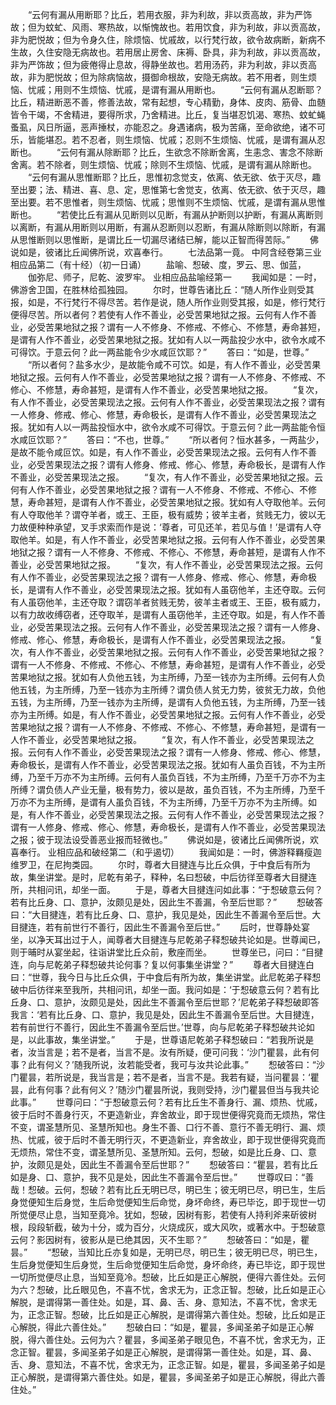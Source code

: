<!-- { "loadSidebar": true } -->
　　“云何有漏从用断耶？比丘，若用衣服，非为利故，非以贡高故，非为严饰故；但为蚊虻、风雨、寒热故，以惭愧故也。若用饮食，非为利故，非以贡高故，非为肥悦故；但为令身久住，除烦恼、忧戚故，以行梵行故，欲令故病断，新病不生故，久住安隐无病故也。若用居止房舍、床褥、卧具，非为利故，非以贡高故，非为严饰故；但为疲倦得止息故，得静坐故也。若用汤药，非为利故，非以贡高故，非为肥悦故；但为除病恼故，摄御命根故，安隐无病故。若不用者，则生烦恼、忧戚；用则不生烦恼、忧戚，是谓有漏从用断也。
　　“云何有漏从忍断耶？比丘，精进断恶不善，修善法故，常有起想，专心精勤，身体、皮肉、筋骨、血髄皆令干竭，不舍精进，要得所求，乃舍精进。比丘，复当堪忍饥渴、寒热、蚊虻蝇蚤虱，风日所逼，恶声捶杖，亦能忍之。身遇诸病，极为苦痛，至命欲绝，诸不可乐，皆能堪忍。若不忍者，则生烦恼、忧戚；忍则不生烦恼、忧戚，是谓有漏从忍断也。
　　“云何有漏从除断耶？比丘，生欲念不除断舍离，生恚念、害念不除断舍离。若不除者，则生烦恼、忧戚；除则不生烦恼、忧戚，是谓有漏从除断也。
　　“云何有漏从思惟断耶？比丘，思惟初念觉支，依离、依无欲、依于灭尽，趣至出要；法、精进、喜、息、定，思惟第七舍觉支，依离、依无欲、依于灭尽，趣至出要。若不思惟者，则生烦恼、忧戚；思惟则不生烦恼、忧戚，是谓有漏从思惟断也。
　　“若使比丘有漏从见断则以见断，有漏从护断则以护断，有漏从离断则以离断，有漏从用断则以用断，有漏从忍断则以忍断，有漏从除断则以除断，有漏从思惟断则以思惟断，是谓比丘一切漏尽诸结已解，能以正智而得苦际。”
　　佛说如是，彼诸比丘闻佛所说，欢喜奉行。
　　七法品第一竟。
中阿含经卷第三业相应品第二（有十经）（初一日诵）
　　盐喻、惒破、度，罗云、思、伽蓝，
　　伽弥尼、师子，尼乾、波罗牢。
业相应品盐喻经第一
　　我闻如是：一时，佛游舍卫国，在胜林给孤独园。
　　尔时，世尊告诸比丘：“随人所作业则受其报，如是，不行梵行不得尽苦。若作是说，随人所作业则受其报，如是，修行梵行便得尽苦。所以者何？若使有人作不善业，必受苦果地狱之报。云何有人作不善业，必受苦果地狱之报？谓有一人不修身、不修戒、不修心、不修慧，寿命甚短，是谓有人作不善业，必受苦果地狱之报。犹如有人以一两盐投少水中，欲令水咸不可得饮。于意云何？此一两盐能令少水咸叵饮耶？”
　　答曰：“如是，世尊。”
　　“所以者何？盐多水少，是故能令咸不可饮。如是，有人作不善业，必受苦果地狱之报。云何有人作不善业，必受苦果地狱之报？谓有一人不修身、不修戒、不修心、不修慧，寿命甚短，是谓有人作不善业，必受苦果地狱之报。
　　“复次，有人作不善业，必受苦果现法之报。云何有人作不善业，必受苦果现法之报？谓有一人修身、修戒、修心、修慧，寿命极长，是谓有人作不善业，必受苦果现法之报。犹如有人以一两盐投恒水中，欲令水咸不可得饮。于意云何？此一两盐能令恒水咸叵饮耶？”
　　答曰：“不也，世尊。”
　　“所以者何？恒水甚多，一两盐少，是故不能令咸叵饮。如是，有人作不善业，必受苦果现法之报。云何有人作不善业，必受苦果现法之报？谓有人修身、修戒、修心、修慧，寿命极长，是谓有人作不善业，必受苦果现法之报。
　　“复次，有人作不善业，必受苦果地狱之报。云何有人作不善业，必受苦果地狱之报？谓有一人不修身、不修戒、不修心、不修慧，寿命甚短，是谓有人作不善业，必受苦果地狱之报。犹如有人夺取他羊。云何有人夺取他羊？谓夺羊者，或王、王臣，极有威势；彼羊主者，贫贱无力，彼以无力故便种种承望，叉手求索而作是说：‘尊者，可见还羊，若见与值！’是谓有人夺取他羊。如是，有人作不善业，必受苦果地狱之报。云何有人作不善业，必受苦果地狱之报？谓有一人不修身、不修戒、不修心、不修慧，寿命甚短，是谓有人作不善业，必受苦果地狱之报。
　　“复次，有人作不善业，必受苦果现法之报。云何有人作不善业，必受苦果现法之报？谓有一人修身、修戒、修心、修慧，寿命极长，是谓有人作不善业，必受苦果现法之报。犹如有人虽窃他羊，主还夺取。云何有人虽窃他羊，主还夺取？谓窃羊者贫贱无势，彼羊主者或王、王臣，极有威力，以有力故收缚窃者，还夺取羊，是谓有人虽窃他羊，主还夺取。如是，有人作不善业，必受苦果现法之报。云何有人作不善业，必受苦果现法之报？谓有一人修身、修戒、修心、修慧，寿命极长，是谓有人作不善业，必受苦果现法之报。
　　“复次，有人作不善业，必受苦果地狱之报。云何有人作不善业，必受苦果地狱之报？谓有一人不修身、不修戒、不修心、不修慧，寿命甚短，是谓有人作不善业，必受苦果地狱之报。犹如有人负他五钱，为主所缚，乃至一钱亦为主所缚。云何有人负他五钱，为主所缚，乃至一钱亦为主所缚？谓负债人贫无力势，彼贫无力故，负他五钱，为主所缚，乃至一钱亦为主所缚，是谓有人负他五钱，为主所缚，乃至一钱亦为主所缚。如是，有人作不善业，必受苦果地狱之报。云何有人作不善业，必受苦果地狱之报？谓有一人不修身、不修戒、不修心、不修慧，寿命甚短，是谓有一人作不善业，必受苦果地狱之报。
　　“复次，有人作不善业，必受苦果现法之报。云何有人作不善业，必受苦果现法之报？谓有一人修身、修戒、修心、修慧，寿命极长，是谓有人作不善业，必受苦果现法之报。犹如有人虽负百钱，不为主所缚，乃至千万亦不为主所缚。云何有人虽负百钱，不为主所缚，乃至千万亦不为主所缚？谓负债人产业无量，极有势力，彼以是故，虽负百钱，不为主所缚，乃至千万亦不为主所缚，是谓有人虽负百钱，不为主所缚，乃至千万亦不为主所缚。如是，有人作不善业，必受苦果现法之报。云何有人作不善业，必受苦果现法之报？谓有一人修身、修戒、修心、修慧，寿命极长，是谓有人作不善业，必受苦果现法之报；彼于现法设受善恶业报而轻微也。”
　　佛说如是，彼诸比丘闻佛所说，欢喜奉行。
业相应品和破经第二（和乎遏切）
　　我闻如是：一时，佛游释羇瘦迦维罗卫，在尼拘类园。
　　尔时，尊者大目揵连与比丘众俱，于中食后有所为故，集坐讲堂。是时，尼乾有弟子，释种，名曰惒破，中后彷徉至尊者大目揵连所，共相问讯，却坐一面。
　　于是，尊者大目揵连问如此事：“于惒破意云何？若有比丘身、口、意护，汝颇见是处，因此生不善漏，令至后世耶？”
　　惒破答曰：“大目揵连，若有比丘身、口、意护，我见是处，因此生不善漏令至后世。大目揵连，若有前世行不善行，因此生不善漏令至后世。”
　　后时，世尊静处宴坐，以净天耳出过于人，闻尊者大目揵连与尼乾弟子释惒破共论如是。世尊闻已，则于晡时从宴坐起，往诣讲堂比丘众前，敷座而坐。
　　世尊坐已，问曰：“目揵连，向与尼乾弟子释惒破共论何事？复以何事集坐讲堂？”
　　尊者大目揵连白曰：“世尊，我今日与比丘众俱，于中食后有所为故，集坐讲堂。此尼乾弟子释惒破中后彷徉来至我所，共相问讯，却坐一面。我问如是：‘于惒破意云何？若有比丘身、口、意护，汝颇见是处，因此生不善漏令至后世耶？’尼乾弟子释惒破即答我言：‘若有比丘身、口、意护，我见是处，因此生不善漏令至后世。大目揵连，若有前世行不善行，因此生不善漏令至后世。’世尊，向与尼乾弟子释惒破共论如是，以此事故，集坐讲堂。”
　　于是，世尊语尼乾弟子释惒破曰：“若我所说是者，汝当言是；若不是者，当言不是。汝有所疑，便可问我：‘沙门瞿昙，此有何事？此有何义？’随我所说，汝若能受者，我可与汝共论此事。”
　　惒破答曰：“沙门瞿昙，若所说是，我当言是；若不是者，当言不是。我若有疑，当问瞿昙：‘瞿昙，此有何事？此有何义？’随沙门瞿昙所说，我则受持，沙门瞿昙但当与我共论此事。”
　　世尊问曰：“于惒破意云何？若有比丘生不善身行、漏、烦热、忧戚，彼于后时不善身行灭，不更造新业，弃舍故业，即于现世便得究竟而无烦热，常住不变，谓圣慧所见、圣慧所知也。身生不善、口行不善、意行不善无明行、漏、烦热、忧戚，彼于后时不善无明行灭，不更造新业，弃舍故业，即于现世便得究竟而无烦热，常住不变，谓圣慧所见、圣慧所知。云何，惒破，如是比丘身、口、意护，汝颇见是处，因此生不善漏令至后世耶？”
　　惒破答曰：“瞿昙，若有比丘如是身、口、意护，我不见是处，因此生不善漏令至后世。”
　　世尊叹曰：“善哉！惒破。云何，惒破？若有比丘无明已尽，明已生；彼无明已尽，明已生，生后身觉便知生后身觉，生后命觉便知生后命觉，身坏命终，寿已毕讫，即于现世一切所觉便尽止息，当知至竟冷。犹如，惒破，因树有影，若使有人持利斧来斫彼树根，段段斩截，破为十分，或为百分，火烧成灰，或大风吹，或著水中。于惒破意云何？影因树有，彼影从是已绝其因，灭不生耶？”
　　惒破答曰：“如是，瞿昙。”
　　“惒破，当知比丘亦复如是，无明已尽，明已生；彼无明已尽，明已生，生后身觉便知生后身觉，生后命觉便知生后命觉，身坏命终，寿已毕讫，即于现世一切所觉便尽止息，当知至竟冷。惒破，比丘如是正心解脱，便得六善住处。云何为六？惒破，比丘眼见色，不喜不忧，舍求无为，正念正智。惒破，比丘如是正心解脱，是谓得第一善住处。如是，耳、鼻、舌、身、意知法，不喜不忧，舍求无为，正念正智。惒破，比丘如是正心解脱，是谓得第六善住处。惒破，比丘如是正心解脱，得此六善住处。”
　　惒破白曰：“如是，瞿昙，多闻圣弟子如是正心解脱，得六善住处。云何为六？瞿昙，多闻圣弟子眼见色，不喜不忧，舍求无为，正念正智。瞿昙，多闻圣弟子如是正心解脱，是谓得第一善住处。如是，耳、鼻、舌、身、意知法，不喜不忧，舍求无为，正念正智。如是，瞿昙，多闻圣弟子如是正心解脱，是谓得第六善住处。如是，瞿昙，多闻圣弟子如是正心解脱，得此六善住处。”

